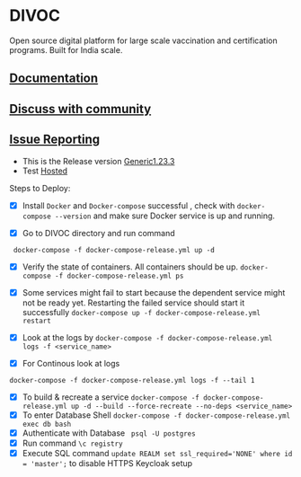 # DIVOC
Open source digital platform for large scale vaccination and certification programs. Built for India scale.

## [Documentation](https://divoc.egov.org.in)

## [Discuss with community](https://github.com/egovernments/DIVOC/discussions)

## [Issue Reporting](https://github.com/egovernments/DIVOC/issues)


- This is the Release version [Generic1.23.3](https://github.com/egovernments/DIVOC/tree/1.23.3-generic)
- Test [Hosted](https://divoc.vaccineledger.com/)

Steps to Deploy:

- [x] Install `Docker` and `Docker-compose` successful , check with ```docker-compose --version``` and make sure Docker service is up and running.
 
- [x] Go to DIVOC directory and run command 
```
 docker-compose -f docker-compose-release.yml up -d
```
- [x] Verify the state of containers. All containers should be up.
```docker-compose -f docker-compose-release.yml ps```

- [x] Some services might fail to start because the dependent service might not be ready yet. Restarting the failed service should start it successfully
```docker-compose up -f docker-compose-release.yml restart```
- [x] Look at the logs by ```docker-compose -f docker-compose-release.yml logs -f <service_name>```
- [x] For Continous look at logs 
```
docker-compose -f docker-compose-release.yml logs -f --tail 1
```

- [x] To build & recreate a service ```docker-compose -f docker-compose-release.yml up -d --build --force-recreate --no-deps <service_name>```
- [x] To enter Database Shell ```docker-compose -f docker-compose-release.yml exec db bash```
- [x] Authenticate with Database ``` psql -U postgres```
- [x] Run command `\c registry`
- [x] Execute SQL command ```update REALM set ssl_required='NONE' where id = 'master';``` to disable HTTPS Keycloak setup
